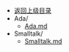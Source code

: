 - [返回上级目录](../)
- Ada/
    - [Ada.md](计算机/计算机语言/ProgrammingLanguage/Ada和Smalltalk/Ada/Ada.md)
- Smalltalk/
    - [Smalltalk.md](计算机/计算机语言/ProgrammingLanguage/Ada和Smalltalk/Smalltalk/Smalltalk.md)